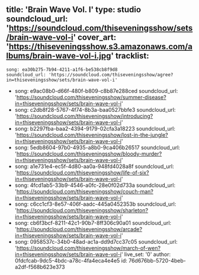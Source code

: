 title: 'Brain Wave Vol. I'
type: studio
soundcloud_url: 'https://soundcloud.com/thiseveningsshow/sets/brain-wave-vol-i'
cover_art: 'https://thiseveningsshow.s3.amazonaws.com/albums/brain-wave-vol-i.jpg'
tracklist:
  -
    song: ea30b275-7b94-4211-a1f6-be538cb8f9d8
    soundcloud_url: 'https://soundcloud.com/thiseveningsshow/agree?in=thiseveningsshow/sets/brain-wave-vol-i'
  -
    song: e9ac08b0-d66f-480f-b809-c8b87e288ced
    soundcloud_url: 'https://soundcloud.com/thiseveningsshow/summer-disease?in=thiseveningsshow/sets/brain-wave-vol-i'
  -
    song: c2db8f28-5767-4f74-8b3a-baa0527bbfe3
    soundcloud_url: 'https://soundcloud.com/thiseveningsshow/introducing?in=thiseveningsshow/sets/brain-wave-vol-i'
  -
    song: b2297fba-baa2-4394-9179-02cfa3a18223
    soundcloud_url: 'https://soundcloud.com/thiseveningsshow/lost-in-the-jungle?in=thiseveningsshow/sets/brain-wave-vol-i'
  -
    song: 5edb8604-97b0-4935-a8b0-9ca406b26517
    soundcloud_url: 'https://soundcloud.com/thiseveningsshow/bloody-murder?in=thiseveningsshow/sets/brain-wave-vol-i'
  -
    song: a1e731e4-ec5f-4d80-aa0a-948fd4028a8f
    soundcloud_url: 'https://soundcloud.com/thiseveningsshow/life-of-six?in=thiseveningsshow/sets/brain-wave-vol-i'
  -
    song: 4fcd1ab5-33b9-4546-a0fc-28e0f02d733a
    soundcloud_url: 'https://soundcloud.com/thiseveningsshow/couch-man?in=thiseveningsshow/sets/brain-wave-vol-i'
  -
    song: c6cc1cf3-8e57-406f-aadc-445a0452353b
    soundcloud_url: 'https://soundcloud.com/thiseveningsshow/sharleton?in=thiseveningsshow/sets/brain-wave-vol-i'
  -
    song: cb6f3bcf-8211-42c1-90b7-8ff306c90a01
    soundcloud_url: 'https://soundcloud.com/thiseveningsshow/arcade?in=thiseveningsshow/sets/brain-wave-vol-i'
  -
    song: 0958537c-34b0-48ad-ac1a-dd9d7cc37c05
    soundcloud_url: 'https://soundcloud.com/thiseveningsshow/march-of-wen?in=thiseveningsshow/sets/brain-wave-vol-i'
live_set: '0'
author: 0fdcfcab-9dc5-4bdc-a78c-4fa4eca4e4e5
id: 76d676bb-5720-4beb-a2df-f568b623e373
